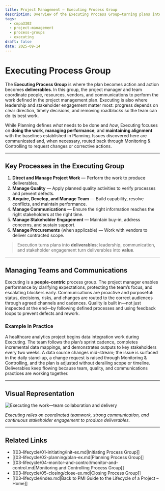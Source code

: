 ```yaml
---
title: Project Management – Executing Process Group
description: Overview of the Executing Process Group—turning plans into deliverables through team enablement, communication, quality, and stakeholder engagement.
tags:
  - cmpa3302
  - project-management
  - process-groups
  - executing
draft: false
date: 2025-09-14
---
```


# Executing Process Group

The **Executing Process Group** is where the plan becomes action and action becomes **deliverables**. In this group, the project manager and team coordinate people, resources, vendors, and communications to perform the work defined in the project management plan. Executing is also where leadership and stakeholder engagement matter most: progress depends on clear direction, timely decisions, and removing roadblocks so the team can do its best work.  

While Planning defines *what* needs to be done and *how*, Executing focuses on **doing the work**, **managing performance**, and **maintaining alignment** with the baselines established in Planning. Issues discovered here are communicated and, when necessary, routed back through Monitoring & Controlling to request changes or corrective actions.

---

## Key Processes in the Executing Group

1. **Direct and Manage Project Work** — Perform the work to produce deliverables.  
2. **Manage Quality** — Apply planned quality activities to verify processes and prevent defects.  
3. **Acquire, Develop, and Manage Team** — Build capability, resolve conflicts, and maintain performance.  
4. **Manage Communications** — Ensure the right information reaches the right stakeholders at the right time.  
5. **Manage Stakeholder Engagement** — Maintain buy-in, address concerns, and sustain support.  
6. **Manage Procurements** (when applicable) — Work with vendors to deliver contracted scope.  

> Execution turns plans into **deliverables**; leadership, communication, and stakeholder engagement turn deliverables into **value**.

---

## Managing Teams and Communications

Executing is a **people-centric** process group. The project manager enables performance by clarifying expectations, protecting the team’s focus, and escalating blockers early. Communications are proactive and purposeful: status, decisions, risks, and changes are routed to the correct audiences through agreed channels and cadences. Quality is built in—not just inspected at the end—by following defined processes and using feedback loops to prevent defects and rework.

### Example in Practice

A healthcare analytics project begins data integration work during Executing. The team follows the plan’s sprint cadence, completes incremental data mappings, and demonstrates outputs to key stakeholders every two weeks. A data source changes mid-stream; the issue is surfaced in the daily stand-up, a change request is raised through Monitoring & Controlling, and the plan is adjusted without derailing scope or timeline. Deliverables keep flowing because team, quality, and communications practices are working together.

---

## Visual Representation

![Executing the work—team collaboration and delivery](../images/exec.jpg)

*Executing relies on coordinated teamwork, strong communication, and continuous stakeholder engagement to produce deliverables.*

---

## Related Links

- [[03-lifecycle/01-initiating/init-ex.md|Initiating Process Group]]  
- [[03-lifecycle/02-planning/plan-ex.md|Planning Process Group]]  
- [[03-lifecycle/04-monitor-and-control/monitor-and-control.md|Monitoring and Controlling Process Group]]  
- [[03-lifecycle/05-closing/close-ex.md|Closing Process Group]]  
- [[03-lifecycle/index.md|Back to PMI Guide to the Lifecycle of a Project – Home]]
